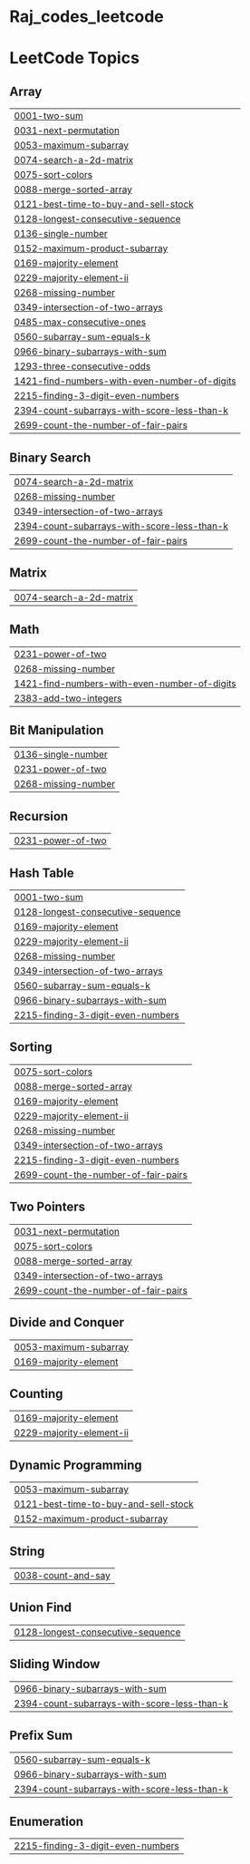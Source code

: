 # Raj_codes_leetcode
<!---LeetCode Topics Start-->
# LeetCode Topics
## Array
|  |
| ------- |
| [0001-two-sum](https://github.com/RajSen17/Raj_codes_leetcode/tree/master/0001-two-sum) |
| [0031-next-permutation](https://github.com/RajSen17/Raj_codes_leetcode/tree/master/0031-next-permutation) |
| [0053-maximum-subarray](https://github.com/RajSen17/Raj_codes_leetcode/tree/master/0053-maximum-subarray) |
| [0074-search-a-2d-matrix](https://github.com/RajSen17/Raj_codes_leetcode/tree/master/0074-search-a-2d-matrix) |
| [0075-sort-colors](https://github.com/RajSen17/Raj_codes_leetcode/tree/master/0075-sort-colors) |
| [0088-merge-sorted-array](https://github.com/RajSen17/Raj_codes_leetcode/tree/master/0088-merge-sorted-array) |
| [0121-best-time-to-buy-and-sell-stock](https://github.com/RajSen17/Raj_codes_leetcode/tree/master/0121-best-time-to-buy-and-sell-stock) |
| [0128-longest-consecutive-sequence](https://github.com/RajSen17/Raj_codes_leetcode/tree/master/0128-longest-consecutive-sequence) |
| [0136-single-number](https://github.com/RajSen17/Raj_codes_leetcode/tree/master/0136-single-number) |
| [0152-maximum-product-subarray](https://github.com/RajSen17/Raj_codes_leetcode/tree/master/0152-maximum-product-subarray) |
| [0169-majority-element](https://github.com/RajSen17/Raj_codes_leetcode/tree/master/0169-majority-element) |
| [0229-majority-element-ii](https://github.com/RajSen17/Raj_codes_leetcode/tree/master/0229-majority-element-ii) |
| [0268-missing-number](https://github.com/RajSen17/Raj_codes_leetcode/tree/master/0268-missing-number) |
| [0349-intersection-of-two-arrays](https://github.com/RajSen17/Raj_codes_leetcode/tree/master/0349-intersection-of-two-arrays) |
| [0485-max-consecutive-ones](https://github.com/RajSen17/Raj_codes_leetcode/tree/master/0485-max-consecutive-ones) |
| [0560-subarray-sum-equals-k](https://github.com/RajSen17/Raj_codes_leetcode/tree/master/0560-subarray-sum-equals-k) |
| [0966-binary-subarrays-with-sum](https://github.com/RajSen17/Raj_codes_leetcode/tree/master/0966-binary-subarrays-with-sum) |
| [1293-three-consecutive-odds](https://github.com/RajSen17/Raj_codes_leetcode/tree/master/1293-three-consecutive-odds) |
| [1421-find-numbers-with-even-number-of-digits](https://github.com/RajSen17/Raj_codes_leetcode/tree/master/1421-find-numbers-with-even-number-of-digits) |
| [2215-finding-3-digit-even-numbers](https://github.com/RajSen17/Raj_codes_leetcode/tree/master/2215-finding-3-digit-even-numbers) |
| [2394-count-subarrays-with-score-less-than-k](https://github.com/RajSen17/Raj_codes_leetcode/tree/master/2394-count-subarrays-with-score-less-than-k) |
| [2699-count-the-number-of-fair-pairs](https://github.com/RajSen17/Raj_codes_leetcode/tree/master/2699-count-the-number-of-fair-pairs) |
## Binary Search
|  |
| ------- |
| [0074-search-a-2d-matrix](https://github.com/RajSen17/Raj_codes_leetcode/tree/master/0074-search-a-2d-matrix) |
| [0268-missing-number](https://github.com/RajSen17/Raj_codes_leetcode/tree/master/0268-missing-number) |
| [0349-intersection-of-two-arrays](https://github.com/RajSen17/Raj_codes_leetcode/tree/master/0349-intersection-of-two-arrays) |
| [2394-count-subarrays-with-score-less-than-k](https://github.com/RajSen17/Raj_codes_leetcode/tree/master/2394-count-subarrays-with-score-less-than-k) |
| [2699-count-the-number-of-fair-pairs](https://github.com/RajSen17/Raj_codes_leetcode/tree/master/2699-count-the-number-of-fair-pairs) |
## Matrix
|  |
| ------- |
| [0074-search-a-2d-matrix](https://github.com/RajSen17/Raj_codes_leetcode/tree/master/0074-search-a-2d-matrix) |
## Math
|  |
| ------- |
| [0231-power-of-two](https://github.com/RajSen17/Raj_codes_leetcode/tree/master/0231-power-of-two) |
| [0268-missing-number](https://github.com/RajSen17/Raj_codes_leetcode/tree/master/0268-missing-number) |
| [1421-find-numbers-with-even-number-of-digits](https://github.com/RajSen17/Raj_codes_leetcode/tree/master/1421-find-numbers-with-even-number-of-digits) |
| [2383-add-two-integers](https://github.com/RajSen17/Raj_codes_leetcode/tree/master/2383-add-two-integers) |
## Bit Manipulation
|  |
| ------- |
| [0136-single-number](https://github.com/RajSen17/Raj_codes_leetcode/tree/master/0136-single-number) |
| [0231-power-of-two](https://github.com/RajSen17/Raj_codes_leetcode/tree/master/0231-power-of-two) |
| [0268-missing-number](https://github.com/RajSen17/Raj_codes_leetcode/tree/master/0268-missing-number) |
## Recursion
|  |
| ------- |
| [0231-power-of-two](https://github.com/RajSen17/Raj_codes_leetcode/tree/master/0231-power-of-two) |
## Hash Table
|  |
| ------- |
| [0001-two-sum](https://github.com/RajSen17/Raj_codes_leetcode/tree/master/0001-two-sum) |
| [0128-longest-consecutive-sequence](https://github.com/RajSen17/Raj_codes_leetcode/tree/master/0128-longest-consecutive-sequence) |
| [0169-majority-element](https://github.com/RajSen17/Raj_codes_leetcode/tree/master/0169-majority-element) |
| [0229-majority-element-ii](https://github.com/RajSen17/Raj_codes_leetcode/tree/master/0229-majority-element-ii) |
| [0268-missing-number](https://github.com/RajSen17/Raj_codes_leetcode/tree/master/0268-missing-number) |
| [0349-intersection-of-two-arrays](https://github.com/RajSen17/Raj_codes_leetcode/tree/master/0349-intersection-of-two-arrays) |
| [0560-subarray-sum-equals-k](https://github.com/RajSen17/Raj_codes_leetcode/tree/master/0560-subarray-sum-equals-k) |
| [0966-binary-subarrays-with-sum](https://github.com/RajSen17/Raj_codes_leetcode/tree/master/0966-binary-subarrays-with-sum) |
| [2215-finding-3-digit-even-numbers](https://github.com/RajSen17/Raj_codes_leetcode/tree/master/2215-finding-3-digit-even-numbers) |
## Sorting
|  |
| ------- |
| [0075-sort-colors](https://github.com/RajSen17/Raj_codes_leetcode/tree/master/0075-sort-colors) |
| [0088-merge-sorted-array](https://github.com/RajSen17/Raj_codes_leetcode/tree/master/0088-merge-sorted-array) |
| [0169-majority-element](https://github.com/RajSen17/Raj_codes_leetcode/tree/master/0169-majority-element) |
| [0229-majority-element-ii](https://github.com/RajSen17/Raj_codes_leetcode/tree/master/0229-majority-element-ii) |
| [0268-missing-number](https://github.com/RajSen17/Raj_codes_leetcode/tree/master/0268-missing-number) |
| [0349-intersection-of-two-arrays](https://github.com/RajSen17/Raj_codes_leetcode/tree/master/0349-intersection-of-two-arrays) |
| [2215-finding-3-digit-even-numbers](https://github.com/RajSen17/Raj_codes_leetcode/tree/master/2215-finding-3-digit-even-numbers) |
| [2699-count-the-number-of-fair-pairs](https://github.com/RajSen17/Raj_codes_leetcode/tree/master/2699-count-the-number-of-fair-pairs) |
## Two Pointers
|  |
| ------- |
| [0031-next-permutation](https://github.com/RajSen17/Raj_codes_leetcode/tree/master/0031-next-permutation) |
| [0075-sort-colors](https://github.com/RajSen17/Raj_codes_leetcode/tree/master/0075-sort-colors) |
| [0088-merge-sorted-array](https://github.com/RajSen17/Raj_codes_leetcode/tree/master/0088-merge-sorted-array) |
| [0349-intersection-of-two-arrays](https://github.com/RajSen17/Raj_codes_leetcode/tree/master/0349-intersection-of-two-arrays) |
| [2699-count-the-number-of-fair-pairs](https://github.com/RajSen17/Raj_codes_leetcode/tree/master/2699-count-the-number-of-fair-pairs) |
## Divide and Conquer
|  |
| ------- |
| [0053-maximum-subarray](https://github.com/RajSen17/Raj_codes_leetcode/tree/master/0053-maximum-subarray) |
| [0169-majority-element](https://github.com/RajSen17/Raj_codes_leetcode/tree/master/0169-majority-element) |
## Counting
|  |
| ------- |
| [0169-majority-element](https://github.com/RajSen17/Raj_codes_leetcode/tree/master/0169-majority-element) |
| [0229-majority-element-ii](https://github.com/RajSen17/Raj_codes_leetcode/tree/master/0229-majority-element-ii) |
## Dynamic Programming
|  |
| ------- |
| [0053-maximum-subarray](https://github.com/RajSen17/Raj_codes_leetcode/tree/master/0053-maximum-subarray) |
| [0121-best-time-to-buy-and-sell-stock](https://github.com/RajSen17/Raj_codes_leetcode/tree/master/0121-best-time-to-buy-and-sell-stock) |
| [0152-maximum-product-subarray](https://github.com/RajSen17/Raj_codes_leetcode/tree/master/0152-maximum-product-subarray) |
## String
|  |
| ------- |
| [0038-count-and-say](https://github.com/RajSen17/Raj_codes_leetcode/tree/master/0038-count-and-say) |
## Union Find
|  |
| ------- |
| [0128-longest-consecutive-sequence](https://github.com/RajSen17/Raj_codes_leetcode/tree/master/0128-longest-consecutive-sequence) |
## Sliding Window
|  |
| ------- |
| [0966-binary-subarrays-with-sum](https://github.com/RajSen17/Raj_codes_leetcode/tree/master/0966-binary-subarrays-with-sum) |
| [2394-count-subarrays-with-score-less-than-k](https://github.com/RajSen17/Raj_codes_leetcode/tree/master/2394-count-subarrays-with-score-less-than-k) |
## Prefix Sum
|  |
| ------- |
| [0560-subarray-sum-equals-k](https://github.com/RajSen17/Raj_codes_leetcode/tree/master/0560-subarray-sum-equals-k) |
| [0966-binary-subarrays-with-sum](https://github.com/RajSen17/Raj_codes_leetcode/tree/master/0966-binary-subarrays-with-sum) |
| [2394-count-subarrays-with-score-less-than-k](https://github.com/RajSen17/Raj_codes_leetcode/tree/master/2394-count-subarrays-with-score-less-than-k) |
## Enumeration
|  |
| ------- |
| [2215-finding-3-digit-even-numbers](https://github.com/RajSen17/Raj_codes_leetcode/tree/master/2215-finding-3-digit-even-numbers) |
<!---LeetCode Topics End-->